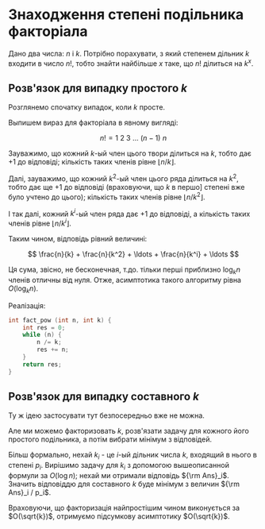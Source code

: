 # Знаходження степені подільника факторіала

Дано два числа: $n$ і $k$. Потрібно порахувати, з який степенем дільник $k$ входити в число $n!$, тобто знайти найбільше $x$ таке, що $n!$ ділиться на $k^x$.

## Розв'язок для випадку простого $k$

Розглянемо спочатку випадок, коли $k$ просте.

Выпишем вираз для факторіала в явному вигляді:

$$
n! = 1\ 2\ 3\ \ldots\ (n-1)\ n
$$

Зауважимо, що кожний $k$-ый член цього твори ділиться на $k$, тобто дає +1 до відповіді; кількість таких членів рівне $\lfloor n/k \rfloor$.

Далі, зауважимо, що кожний $k^2$-ый член цього ряда ділиться на $k^2$, тобто дає ще +1 до відповіді (враховуючи, що $k$ в першо] степені вже було учтено до цього); кількість таких членів рівне $\lfloor n/k^2 \rfloor$.

І так далі, кожний $k^i$-ый член ряда дає +1 до відповіді, а кількість таких членів рівне $\lfloor n/k^i \rfloor$.

Таким чином, відповідь рівний величині:

$$
\frac{n}{k} + \frac{n}{k^2} + \ldots + \frac{n}{k^i} + \ldots
$$

Ця сума, звісно, не бесконечная, т.до. тільки перші приблизно $\log_k n$ членів отличны від нуля. Отже, асимптотика такого алгоритму рівна $O(\log_k n)$.

Реалізація:

<!--- TODO: specify code snippet id -->
``` cpp
int fact_pow (int n, int k) {
    int res = 0;
    while (n) {
        n /= k;
        res += n;
    }
    return res;
}
```

## Розв'язок для випадку составного $k$

Ту ж ідею застосувати тут безпосередньо вже не можна.

Але ми можемо факторизовать $k$, розв'язати задачу для кожного його простого подільника, а потім вибрати мінімум з відповідей.

Більш формально, нехай $k_i$ - це $i$-ый дільник числа $k$, входящий в нього в степені $p_i$. Вирішимо задачу для $k_i$ з допомогою вышеописанной формули за $O(\log n)$; нехай ми отримали відповідь ${\rm Ans}_i$. Значить відповіддю для составного $k$ буде мінімум з величин ${\rm Ans}_i / p_i$.

Враховуючи, що факторизація найпростішим чином виконується за $O(\sqrt{k})$, отримуємо підсумкову асимптотику $O(\sqrt{k})$.
